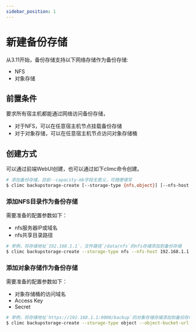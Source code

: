 ```yaml
---
sidebar_position: 1
---
```


# 新建备份存储

从3.11开始，备份存储支持以下网络存储作为备份存储:

* NFS
* 对象存储

## 前置条件

要求所有宿主机都能通过网络访问备份存储，
* 对于NFS，可以在任意宿主机节点挂载备份存储
* 对于对象存储，可以在任意宿主机节点访问对象存储桶

## 创建方式

可以通过前端WebUI创建，也可以通过如下climc命令创建。

```bash
# 添加备份存储，目前--capacity-mb字段无意义，可随便填写
$ climc backupstorage-create [--storage-type {nfs,object}] [--nfs-host NFS_HOST] [--nfs-shared-dir NFS_SHARED_DIR] [--object-bucket-url OBJECT_BUCKET_URL] [--object-access-key OBJECT_ACCESS_KEY] [--object-secret OBJECT_SECRET] [--capacity-mb CAPACITY_MB] [--help] [--description <DESCRIPTION>] <NAME>
```

### 添加NFS目录作为备份存储

需要准备的配置参数如下：
* nfs服务器IP或域名
* nfs共享目录路径

```bash
# 举例，将存储地址`192.168.1.1`，文件路径`/data/nfs`的nfs存储添加到备份存储
$ climc backupstorage-create --storage-type nfs --nfs-host 192.168.1.1 --nfs-shared-dir /data/nfs --capacity-mb 100000 nfs-backupstore
```

### 添加对象存储作为备份存储

需要准备的配置参数如下：
* 对象存储桶的访问域名
* Access Key
* Secret

```bash
# 举例，将存储地址`https://192.168.1.1:9000/backup`的对象存储存储添加到备份存储
$ climc backupstorage-create --storage-type object --object-bucket-url https://192.168.1.1:9000/backup --object-access-key ACCESSKEY --object-secret SECRET --capacity-mb 100000 object-backupstore
```
